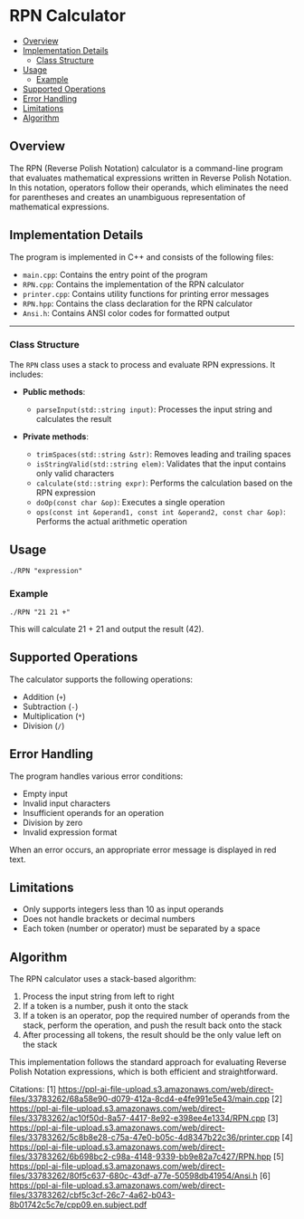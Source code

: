 # RPN Calculator

<!-- mtoc-start -->

* [Overview](#overview)
* [Implementation Details](#implementation-details)
  * [Class Structure](#class-structure)
* [Usage](#usage)
  * [Example](#example)
* [Supported Operations](#supported-operations)
* [Error Handling](#error-handling)
* [Limitations](#limitations)
* [Algorithm](#algorithm)

<!-- mtoc-end -->
## Overview

The RPN (Reverse Polish Notation) calculator is a command-line program that evaluates mathematical expressions written in Reverse Polish Notation. In this notation, operators follow their operands, which eliminates the need for parentheses and creates an unambiguous representation of mathematical expressions.

## Implementation Details

The program is implemented in C++ and consists of the following files:
* `main.cpp`: Contains the entry point of the program
* `RPN.cpp`: Contains the implementation of the RPN calculator
* `printer.cpp`: Contains utility functions for printing error messages
* `RPN.hpp`: Contains the class declaration for the RPN calculator
* `Ansi.h`: Contains ANSI color codes for formatted output
___

### Class Structure

The `RPN` class uses a stack to process and evaluate RPN expressions. It includes:

- **Public methods**:
  - `parseInput(std::string input)`: Processes the input string and calculates the result

- **Private methods**:
  - `trimSpaces(std::string &str)`: Removes leading and trailing spaces
  - `isStringValid(std::string elem)`: Validates that the input contains only valid characters
  - `calculate(std::string expr)`: Performs the calculation based on the RPN expression
  - `doOp(const char &op)`: Executes a single operation
  - `ops(const int &operand1, const int &operand2, const char &op)`: Performs the actual arithmetic operation

## Usage

```
./RPN "expression"
```

### Example
```
./RPN "21 21 +"
```

This will calculate 21 + 21 and output the result (42).

## Supported Operations

The calculator supports the following operations:
- Addition (`+`)
- Subtraction (`-`)
- Multiplication (`*`)
- Division (`/`)

## Error Handling

The program handles various error conditions:
- Empty input
- Invalid input characters
- Insufficient operands for an operation
- Division by zero
- Invalid expression format

When an error occurs, an appropriate error message is displayed in red text.

## Limitations

- Only supports integers less than 10 as input operands
- Does not handle brackets or decimal numbers
- Each token (number or operator) must be separated by a space

## Algorithm

The RPN calculator uses a stack-based algorithm:
1. Process the input string from left to right
2. If a token is a number, push it onto the stack
3. If a token is an operator, pop the required number of operands from the stack, perform the operation, and push the result back onto the stack
4. After processing all tokens, the result should be the only value left on the stack

This implementation follows the standard approach for evaluating Reverse Polish Notation expressions, which is both efficient and straightforward.

Citations:
[1] https://ppl-ai-file-upload.s3.amazonaws.com/web/direct-files/33783262/68a58e90-d079-412a-8cd4-e4fe991e5e43/main.cpp
[2] https://ppl-ai-file-upload.s3.amazonaws.com/web/direct-files/33783262/ac10f50d-8a57-4417-8e92-e398ee4e1334/RPN.cpp
[3] https://ppl-ai-file-upload.s3.amazonaws.com/web/direct-files/33783262/5c8b8e28-c75a-47e0-b05c-4d8347b22c36/printer.cpp
[4] https://ppl-ai-file-upload.s3.amazonaws.com/web/direct-files/33783262/6b698bc2-c98a-4148-9339-bb9e82a7c427/RPN.hpp
[5] https://ppl-ai-file-upload.s3.amazonaws.com/web/direct-files/33783262/80f5c637-680c-43df-a77e-50598db41954/Ansi.h
[6] https://ppl-ai-file-upload.s3.amazonaws.com/web/direct-files/33783262/cbf5c3cf-26c7-4a62-b043-8b01742c5c7e/cpp09.en.subject.pdf
